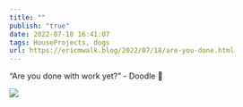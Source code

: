 ```yaml
---
title: ""
publish: "true"
date: 2022-07-18 16:41:07
tags: HouseProjects, dogs
url: https://ericmwalk.blog/2022/07/18/are-you-done.html
---
```


“Are you done with work yet?” - Doodle 🐶


![](https://ericmwalk.blog/uploads/2022/78be9b31ec.jpg)